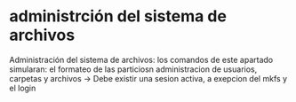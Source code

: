 # administrción del sistema de archivos

Administración del sistema de archivos: los comandos de este apartado simularan:
		 el formateo de las particiosn
		 administracion de usuarios, carpetas y archivos 
		 -> Debe existir una sesion activa, a exepcion del mkfs y el login